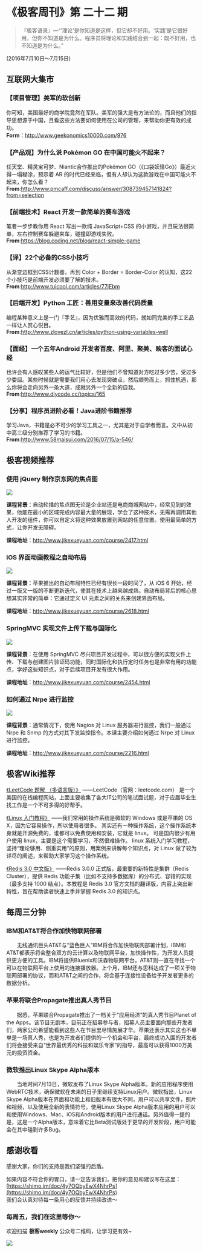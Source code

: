 # 《极客周刊》第 二十二 期

>『极客语录』—“‘理论’是你知道是这样，但它却不好用。‘实践’是它很好用，但你不知道是为什么。程序员将理论和实践结合到一起：既不好用，也不知道是为什么。”  

(2016年7月10日～7月15日)

## 互联网大集市

### 【项目管理】美军的软创新

你可知，美国最好的商学院竟然在军队。美军的强大是有方法论的，而且他们的指导思想源于中国，且看这些方法要如何使用在公司的管理，来帮助你更有效的成功。
<br>
**Form**：<http://www.geekonomics10000.com/976>

### 【产品观】为什么说 Pokémon GO 在中国可能火不起来？

任天堂、精灵宝可梦、Niantic合作推出的Pokémon GO（《口袋妖怪Go》）最近火得一塌糊涂，预示着 AR 的时代已经来临，但有人却认为这款游戏在中国可能火不起来，你怎么看？
<br>
**From**:<http://www.pmcaff.com/discuss/answer/308739457141824?from=selection>

### 【前端技术】React 开发一款简单的赛车游戏

笔者一步步教你用 React 写出一款纯 JavaScript+CSS 的小游戏，并且玩法很简单，左右控制赛车躲避来车，碰撞即游戏失败。
<br>
**From**:<https://blog.coding.net/blog/react-simple-game>

### 【译】22个必备的CSS小技巧

从渐变边框到CSS计数器，再到 Color + Border = Border-Color 的认知，这22个小技巧是前端开发必须要了解的技术。
<br>
**From**:<http://www.tuicool.com/articles/77jEbm>

### 【后端开发】Python 工匠：善用变量来改善代码质量

编程某种意义上是一门『手艺』，因为优雅而高效的代码，就如同完美的手工艺品一样让人赏心悦目。
<br>
**From**:<http://www.zlovezl.cn/articles/python-using-variables-well>

### 【面经】一个五年Android 开发者百度、阿里、聚美、映客的面试心经

也许会有人感叹某些人的运气比较好，但是他们不曾知道对方吃过多少苦，受过多少委屈。某些时候就是需要我们用心去发现突破点，然后顺势而上，抓住机遇，那么你将会走向另外一条大道，成就另外一个全新的自我。
<br>
**From**:<http://www.diycode.cc/topics/165>

### 【分享】程序员进阶必看！Java进阶书籍推荐

学习Java，书籍是必不可少的学习工具之一，尤其是对于自学者而言。文中从初中高三级分别推荐了学习的书籍。
<br>
**From**:<http://www.58maisui.com/2016/07/15/a-546/>

## 极客视频推荐

### 使用 jQuery 制作京东网的焦点图

<img src="http://a1.jikexueyuan.com/home/201601/05/bc66/568b32a34ce08.jpg"/>

**课程背景**：自动轮播的焦点图无论是企业站还是电商商城网站中，经常见到的效果，他能在最小的区域完成内容最大量的展现，学会了这种技术，无需再调用其他人开发的组件，你可以自定义将这种效果放置到网站的任意位置。使用最简单的方式，让你开发无障碍。

**课程地址**：<http://www.jikexueyuan.com/course/2417.html>

### iOS 界面动画教程之自动布局

<img src="http://a1.jikexueyuan.com/home/201603/21/a8db/56ef577e74c63.jpg"/>

**课程背景**：苹果推出的自动布局特性已经有很长一段时间了，从 iOS 6 开始，经过一版又一版的不断更新迭代，使其在技术上越来越成熟。自动布局背后的核心思想其实非常的简单：它通过定义 UI 元素之间的关系来创建界面布局。

**课程地址**：<http://www.jikexueyuan.com/course/2618.html>

### SpringMVC 实现文件上传下载与国际化

<img src="http://a1.jikexueyuan.com/home/201601/18/fa62/569c532842cac.jpg"/>

**课程背景**：在使用 SpringMVC 尽兴项目开发过程中，可以很方便的实现文件上传、下载与创建图片验证码功能，同时国际化和执行定时任务也是非常有用的功能点，学好这些知识点，对于后续项目开发有很大作用。

**课程地址**：<http://www.jikexueyuan.com/course/2454.html>

### 如何通过 Nrpe 进行监控

<img src="http://a1.jikexueyuan.com/home/201511/04/7da6/563963adcea44.jpg"/>

**课程背景**：通常情况下，使用 Nagios 对 Linux 服务器进行监控，我们一般通过 Nrpe 和 Snmp 的方式对其下发监控指令。本课主要介绍如何通过 Nrpe 对 Linux 进行监控。

**课程地址**：<http://www.jikexueyuan.com/course/2216.html>

## 极客Wiki推荐

[《LeetCode 题解 （多语言版）》](http://wiki.jikexueyuan.com/project/leetcode-book/) ——LeetCode（官网：leetcode.com） 是一个美国的在线编程网站，上面主要收集了各大IT公司的笔试面试题，对于应届毕业生找工作是一个不可多得的好帮手。

[《Linux 入门教程》](http://wiki.jikexueyuan.com/project/linux/) ——我们常用的操作系统是微软的 Windows 或是苹果的 OS X，因为它容易操作，所以使用者很多。 其实还有一种操作系统，这个操作系统本身就是开源免费的，谁都可以免费使用和安装，它就是 linux。 可是国内很少有用户使用 linux，主要是这个需要学习，不然很难操作。 linux 系统入门学习教程，坚持“理论够用、侧重实用”的原则，用案例来讲解每个知识点，对 Linux 做了较为详尽的阐述，来帮助大家学习这个操作系统。

[《Redis 3.0 中文版》](http://wiki.jikexueyuan.com/project/redis-guide/) ——Redis 3.0.0 正式版，最重要的新特性是集群（Redis Cluster），提供 Redis 功能子集（比如不支持多数据库）的分布式、容错的实现（最多支持 1000 结点）。本教程是 Redis 3.0 官方文档的翻译版，内容上突出新特性，旨在帮助读者快速上手并掌握 Redis 3.0 的知识点。

## 每周三分钟

### IBM和AT&T将合作加快物联网部署

　　无线通讯巨头AT&T与“蓝色巨人”IBM将合作加快物联网部署计划，IBM和AT&T都表示将会整合双方的云计算以及物联网平台，加快操作性，为开发人员提供更方便的工具。IBM将提供Bluenix和沃森物联网平台，AT&T则一直在寻找一个可以在物联网平台上使用的连接播放器。上个月，IBM还与思科达成了一项关于物联网部署的协议，而和AT&T之间的合作，将会基于连接性设备给予开发者更多的数据分析。

### 苹果将联合Propagate推出真人秀节目

　　据悉，苹果联合Propagate推出了一档关于“应用经济”的真人秀节目Planet of the Apps。该节目无剧本，目前正在招募参与者，招募人员主要面向那些开发者们，两家公司希望能看到这些人在节目里尽情施展才华。苹果还表示其实这也不单单是一场真人秀，也是为开发者们提供的一个机会和平台，最终成功入围的开发者们将会接受来自“世界最优秀的科技和娱乐专家”的指导，最高可以获得1000万美元的投资资金。

### 微软推出Linux Skype Alpha版本

　　当地时间7月13日，微软发布了Linux Skype Alpha版本。新的应用程序使用WebRTC技术，确保微软在未来的日子里继续支持Linux用户。微软指出，Linux Skype Alpha版本在界面和功能上和旧版本有很大不同，用户可以共享文件，照片和视频，以及使用全新的表情符号。使用Linux Skype Alpha版本应用的用户可以和使用Windows、Mac、iOS和Android版本的用户进行通话。另外值得一提的是，这是一个Alpha版本，意味着它比Beta测试版处于更早的开发阶段，用户可能会在其中碰到许多Bug。

## 感谢收看

感谢大家，你们的支持是我们坚强的后盾。

如果内容不符合你的胃口，请一定告诉我们，把你的意见和建议写在这里： [https://shimo.im/doc/4y7OQbyEwX4NhrPs](https://shimo.im/doc/4y7OQbyEwX4NhrPs)   
我们会认真对待每一条用心的反馈并持续改进～

### 每周五，我们在这里等你～

欢迎扫描 **极客weekly** 公众号二维码，让学习更有效~

![](images/weixin.jpg)
